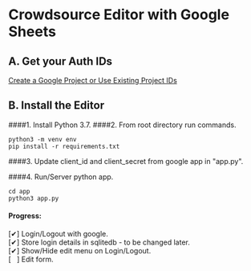 
# Crowdsource Editor with Google Sheets

## A. Get your Auth IDs

[Create a Google Project or Use Existing Project IDs](editor)  

## B. Install the Editor

####1. Install Python 3.7.
####2. From root directory run commands.
```
python3 -m venv env
pip install -r requirements.txt
```

####3. Update client\_id and client\_secret from google app in "app.py".

####4. Run/Server python app.
```
cd app
python3 app.py
```

#### Progress:
[&#x2714;] Login/Logout with google.  
 [&#x2714;] Store login details in sqlitedb - to be changed later.  
 [&#x2714;] Show/Hide edit menu on Login/Logout.  
 [ &nbsp; ] Edit form.  
